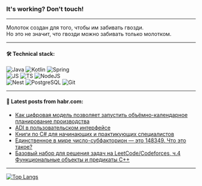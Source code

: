 ### It's working? Don't touch!

---
Молоток создан для того, чтобы им забивать гвозди. <br>
Но это не значит, что гвозди можно забивать только молотком.

---

#### 🛠️ Technical stack:

![Java](https://img.shields.io/badge/Java-informational?logo=Oracle&style=flat&logoColor=white&color=FF4500)
![Kotlin](https://img.shields.io/badge/Kotlin-informational?logo=Kotlin&style=flat&logoColor=white&color=774D97)
![Spring](https://img.shields.io/badge/SpringBoot-informational?logo=SpringBoot&style=flat&logoColor=white&color=6DB33F) <br>
![JS](https://img.shields.io/badge/JS-informational?logo=javaScript&style=flat&logoColor=black&color=F7Df1E)
![TS](https://img.shields.io/badge/TypeScript-informational?logo=typeScript&style=flat&logoColor=black&color=0667A8)
![NodeJS](https://img.shields.io/badge/NodeJS-informational?logo=node.js&style=flat&logoColor=white&color=70A760) <br>
![Nest](https://img.shields.io/badge/NestJS-informational?logo=NestJS&style=flat&logoColor=white&color=E0234E)
![PostgreSQL](https://img.shields.io/badge/PostgreSQL-informational?logo=PostgreSQL&style=flat&logoColor=white&color=DAA520)
![Git](https://img.shields.io/badge/Git-informational?logo=git&style=flat&logoColor=white&color=778899)

___

#### 💬 Latest posts from habr.com:

<!-- BLOG-POST-LIST:START -->
- [Как цифровая модель позволяет запустить объёмно-календарное планирование производства](https://habr.com/ru/articles/757976/?utm_source=habrahabr&utm_medium=rss&utm_campaign=757976)
- [ADI в пользовательском интерфейсе](https://habr.com/ru/articles/757968/?utm_source=habrahabr&utm_medium=rss&utm_campaign=757968)
- [Книги по C# для начинающих и практикующих специалистов](https://habr.com/ru/companies/ru_mts/articles/757962/?utm_source=habrahabr&utm_medium=rss&utm_campaign=757962)
- [Единственное в мире число-субфакторион — это 148349. Что это такое?](https://habr.com/ru/companies/itglobalcom/articles/757960/?utm_source=habrahabr&utm_medium=rss&utm_campaign=757960)
- [Базовый набор для решения задач на LeetCode/Codeforces, ч.4 Функциональные объекты и предикаты C++](https://habr.com/ru/articles/757956/?utm_source=habrahabr&utm_medium=rss&utm_campaign=757956)
<!-- BLOG-POST-LIST:END -->

---
[![Top Langs](https://github-readme-stats-git-master-advtsetting-gmailcom.vercel.app/api/top-langs/?username=zloylis&langs_count=10&hide_title=false&title_color=e6edf3&size_weight=0.5&count_weight=0.5&layout=compact&hide_border=true&theme=dracula)](https://github.com/zloylis)

<!-- ![GitHub stats](https://github-readme-stats-git-master-advtsetting-gmailcom.vercel.app/api?username=zloylis&show_icons=true&hide_border=true&theme=dracula&hide_title=true&include_all_commits=true&count_private=true&hide=contribs&hide_rank=true) -->
